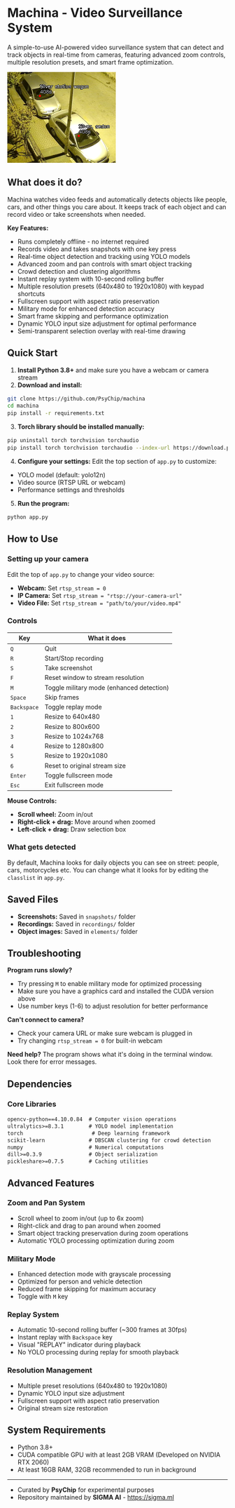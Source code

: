 # Machina - Video Surveillance System

A simple-to-use AI-powered video surveillance system that can detect and track objects in real-time from cameras, featuring advanced zoom controls, multiple resolution presets, and smart frame optimization.

![Demo Screenshot](demo.png)

## What does it do?

Machina watches video feeds and automatically detects objects like people, cars, and other things you care about. It keeps track of each object and can record video or take screenshots when needed.

**Key Features:**
- Runs completely offline - no internet required
- Records video and takes snapshots with one key press
- Real-time object detection and tracking using YOLO models
- Advanced zoom and pan controls with smart object tracking
- Crowd detection and clustering algorithms
- Instant replay system with 10-second rolling buffer
- Multiple resolution presets (640x480 to 1920x1080) with keypad shortcuts
- Fullscreen support with aspect ratio preservation
- Military mode for enhanced detection accuracy
- Smart frame skipping and performance optimization
- Dynamic YOLO input size adjustment for optimal performance
- Semi-transparent selection overlay with real-time drawing

## Quick Start

1. **Install Python 3.8+** and make sure you have a webcam or camera stream
2. **Download and install:**
```bash
git clone https://github.com/PsyChip/machina
cd machina
pip install -r requirements.txt
```

3. **Torch library should be installed manually:**
```bash
pip uninstall torch torchvision torchaudio
pip install torch torchvision torchaudio --index-url https://download.pytorch.org/whl/cu118
```

4. **Configure your settings:**
Edit the top section of `app.py` to customize:
- YOLO model (default: yolo12n)
- Video source (RTSP URL or webcam)
- Performance settings and thresholds

5. **Run the program:**
```bash
python app.py
```

## How to Use

### Setting up your camera
Edit the top of `app.py` to change your video source:
- **Webcam:** Set `rtsp_stream = 0`
- **IP Camera:** Set `rtsp_stream = "rtsp://your-camera-url"`
- **Video File:** Set `rtsp_stream = "path/to/your/video.mp4"`

### Controls

| Key         | What it does                              |
| ----------- | ----------------------------------------- |
| `Q`         | Quit                                      |
| `R`         | Start/Stop recording                      |
| `S`         | Take screenshot                           |
| `F`         | Reset window to stream resolution         |
| `M`         | Toggle military mode (enhanced detection) |
| `Space`     | Skip frames                               |
| `Backspace` | Toggle replay mode                        |
| `1`         | Resize to 640x480                         |
| `2`         | Resize to 800x600                         |
| `3`         | Resize to 1024x768                        |
| `4`         | Resize to 1280x800                        |
| `5`         | Resize to 1920x1080                       |
| `6`         | Reset to original stream size             |
| `Enter`     | Toggle fullscreen mode                    |
| `Esc`       | Exit fullscreen mode                      |

**Mouse Controls:**
- **Scroll wheel:** Zoom in/out
- **Right-click + drag:** Move around when zoomed
- **Left-click + drag:** Draw selection box

### What gets detected
By default, Machina looks for daily objects you can see on street: people, cars, motorcycles etc.
You can change what it looks for by editing the `classlist` in `app.py`.

## Saved Files

- **Screenshots:** Saved in `snapshots/` folder
- **Recordings:** Saved in `recordings/` folder
- **Object images:** Saved in `elements/` folder

## Troubleshooting

**Program runs slowly?**
- Try pressing `M` to enable military mode for optimized processing
- Make sure you have a graphics card and installed the CUDA version above
- Use number keys (1-6) to adjust resolution for better performance

**Can't connect to camera?**
- Check your camera URL or make sure webcam is plugged in
- Try changing `rtsp_stream = 0` for built-in webcam

**Need help?**
The program shows what it's doing in the terminal window. Look there for error messages.

## Dependencies

### Core Libraries
```
opencv-python==4.10.0.84  # Computer vision operations
ultralytics>=8.3.1        # YOLO model implementation
torch                      # Deep learning framework
scikit-learn              # DBSCAN clustering for crowd detection
numpy                     # Numerical computations
dill>=0.3.9               # Object serialization
pickleshare>=0.7.5        # Caching utilities
```

## Advanced Features

### Zoom and Pan System
- Scroll wheel to zoom in/out (up to 6x zoom)
- Right-click and drag to pan around when zoomed
- Smart object tracking preservation during zoom operations
- Automatic YOLO processing optimization during zoom

### Military Mode
- Enhanced detection mode with grayscale processing
- Optimized for person and vehicle detection
- Reduced frame skipping for maximum accuracy
- Toggle with `M` key

### Replay System
- Automatic 10-second rolling buffer (~300 frames at 30fps)
- Instant replay with `Backspace` key
- Visual "REPLAY" indicator during playback
- No YOLO processing during replay for smooth playback

### Resolution Management
- Multiple preset resolutions (640x480 to 1920x1080)
- Dynamic YOLO input size adjustment
- Fullscreen support with aspect ratio preservation
- Original stream size restoration

## System Requirements

- Python 3.8+
- CUDA compatible GPU with at least 2GB VRAM (Developed on NVIDIA RTX 2060)
- At least 16GB RAM, 32GB recommended to run in background

---
- Curated by **PsyChip** for experimental purposes
- Repository maintained by **SIGMA AI** - https://sigma.ml